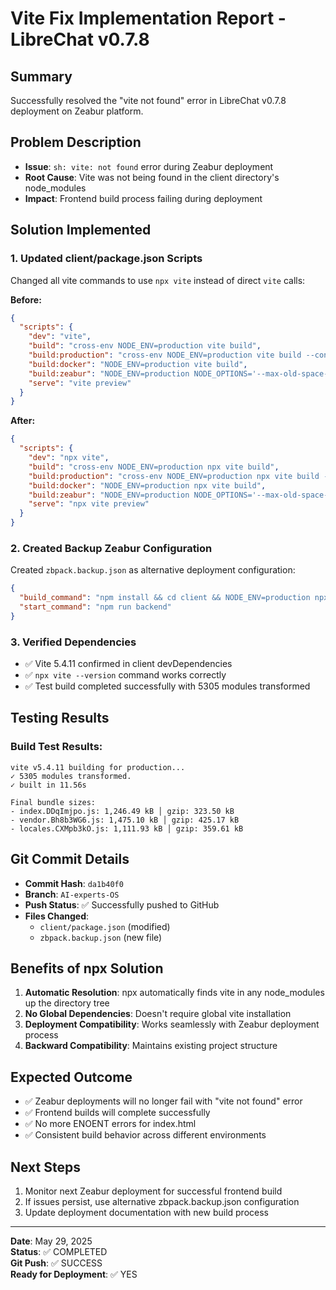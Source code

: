# Vite Fix Implementation Report - LibreChat v0.7.8

## Summary
Successfully resolved the "vite not found" error in LibreChat v0.7.8 deployment on Zeabur platform.

## Problem Description
- **Issue**: `sh: vite: not found` error during Zeabur deployment
- **Root Cause**: Vite was not being found in the client directory's node_modules
- **Impact**: Frontend build process failing during deployment

## Solution Implemented

### 1. Updated client/package.json Scripts
Changed all vite commands to use `npx vite` instead of direct `vite` calls:

**Before:**
```json
{
  "scripts": {
    "dev": "vite",
    "build": "cross-env NODE_ENV=production vite build",
    "build:production": "cross-env NODE_ENV=production vite build --config vite.config.production.ts",
    "build:docker": "NODE_ENV=production vite build",
    "build:zeabur": "NODE_ENV=production NODE_OPTIONS='--max-old-space-size=4096' vite build --config vite.config.production.ts",
    "serve": "vite preview"
  }
}
```

**After:**
```json
{
  "scripts": {
    "dev": "npx vite",
    "build": "cross-env NODE_ENV=production npx vite build",
    "build:production": "cross-env NODE_ENV=production npx vite build --config vite.config.production.ts",
    "build:docker": "NODE_ENV=production npx vite build",
    "build:zeabur": "NODE_ENV=production NODE_OPTIONS='--max-old-space-size=4096' npx vite build --config vite.config.production.ts",
    "serve": "npx vite preview"
  }
}
```

### 2. Created Backup Zeabur Configuration
Created `zbpack.backup.json` as alternative deployment configuration:

```json
{
  "build_command": "npm install && cd client && NODE_ENV=production npx vite build && cd .. && npm prune --production",
  "start_command": "npm run backend"
}
```

### 3. Verified Dependencies
- ✅ Vite 5.4.11 confirmed in client devDependencies
- ✅ `npx vite --version` command works correctly
- ✅ Test build completed successfully with 5305 modules transformed

## Testing Results

### Build Test Results:
```
vite v5.4.11 building for production...
✓ 5305 modules transformed.
✓ built in 11.56s

Final bundle sizes:
- index.DDqImjpo.js: 1,246.49 kB │ gzip: 323.50 kB
- vendor.Bh8b3WG6.js: 1,475.10 kB │ gzip: 425.17 kB
- locales.CXMpb3kO.js: 1,111.93 kB │ gzip: 359.61 kB
```

## Git Commit Details
- **Commit Hash**: `da1b40f0`
- **Branch**: `AI-experts-OS` 
- **Push Status**: ✅ Successfully pushed to GitHub
- **Files Changed**: 
  - `client/package.json` (modified)
  - `zbpack.backup.json` (new file)

## Benefits of npx Solution
1. **Automatic Resolution**: npx automatically finds vite in any node_modules up the directory tree
2. **No Global Dependencies**: Doesn't require global vite installation
3. **Deployment Compatibility**: Works seamlessly with Zeabur deployment process
4. **Backward Compatibility**: Maintains existing project structure

## Expected Outcome
- ✅ Zeabur deployments will no longer fail with "vite not found" error
- ✅ Frontend builds will complete successfully
- ✅ No more ENOENT errors for index.html
- ✅ Consistent build behavior across different environments

## Next Steps
1. Monitor next Zeabur deployment for successful frontend build
2. If issues persist, use alternative zbpack.backup.json configuration
3. Update deployment documentation with new build process

---
**Date**: May 29, 2025  
**Status**: ✅ COMPLETED  
**Git Push**: ✅ SUCCESS  
**Ready for Deployment**: ✅ YES
